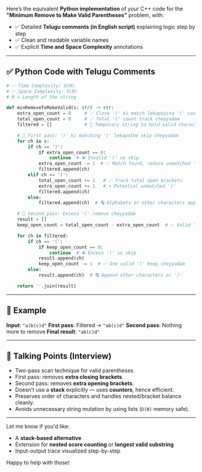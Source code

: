 Here’s the equivalent **Python implementation** of your C++ code for the **"Minimum Remove to Make Valid Parentheses"** problem, with:

* ✅ Detailed **Telugu comments (in English script)** explaining logic step by step
* ✅ Clean and readable variable names
* ✅ Explicit **Time and Space Complexity** annotations

---

## ✅ Python Code with Telugu Comments

```python
# ✅ Time Complexity: O(N)
# ✅ Space Complexity: O(N)
# N = Length of the string

def minRemoveToMakeValid(s: str) -> str:
    extra_open_count = 0     # ✅ Close ')' ki match lekapoyina '(' count
    total_open_count = 0     # ✅ Total '(' count track cheyyadam
    filtered = []            # 🔸 Temporary string to hold valid characters for first pass

    # 🔁 First pass: ')' ki matching '(' lekapothe skip cheyyadam
    for ch in s:
        if ch == ')':
            if extra_open_count == 0:
                continue  # ❌ Invalid ')' so skip
            extra_open_count -= 1  # ✅ Match found, reduce unmatched '(' count
            filtered.append(ch)
        elif ch == '(':
            total_open_count += 1   # ✅ Track total open brackets
            extra_open_count += 1   # ⬆️ Potential unmatched '('
            filtered.append(ch)
        else:
            filtered.append(ch)  # 🔠 Alphabets or other characters append cheyyadam

    # 🔁 Second pass: Excess '(' remove cheyyadam
    result = []
    keep_open_count = total_open_count - extra_open_count  # ✅ Valid '(' to keep

    for ch in filtered:
        if ch == '(':
            if keep_open_count == 0:
                continue  # ❌ Excess '(' so skip
            result.append(ch)
            keep_open_count -= 1  # ✅ One valid '(' keep cheyyadam
        else:
            result.append(ch)  # 🔠 Append other characters or ')'

    return ''.join(result)
```

---

## 🧠 Example

**Input**: `"a)b(c)d"`
**First pass**: Filtered → `"ab(c)d"`
**Second pass**: Nothing more to remove
**Final result**: `"ab(c)d"`

---

## 📝 Talking Points (Interview)

* Two-pass scan technique for valid parentheses.
* First pass: removes **extra closing brackets**.
* Second pass: removes **extra opening brackets**.
* Doesn’t use a **stack** explicitly — uses **counters**, hence efficient.
* Preserves order of characters and handles nested/bracket balance cleanly.
* Avoids unnecessary string mutation by using lists (`O(N)` memory safe).

---

Let me know if you'd like:

* A **stack-based alternative**
* Extension for **nested score counting** or **longest valid substring**
* Input-output trace visualized step-by-step

Happy to help with those!
